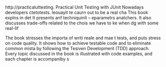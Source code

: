 
http://practicaluttesting.
Practical Unit Testing with JUnit 
Nowadays developers ctetotests. leouayit te caurn out to be a real cha
This book explns in det 
It presents anf techniquinit  – eparametrs anatchers. It also discusses trade-offs related to the chois we have to ke when dg with some real-lif

The book stresses the importa of writi reale and mae t tests, and puts  stress on code quality. It shows how to achieve testable code and to eliminate common mista by following the Tesiven Development (TDD) approach. Every topic discussed in the book is illustrated with code examples, and each chapter is accompaniby s













